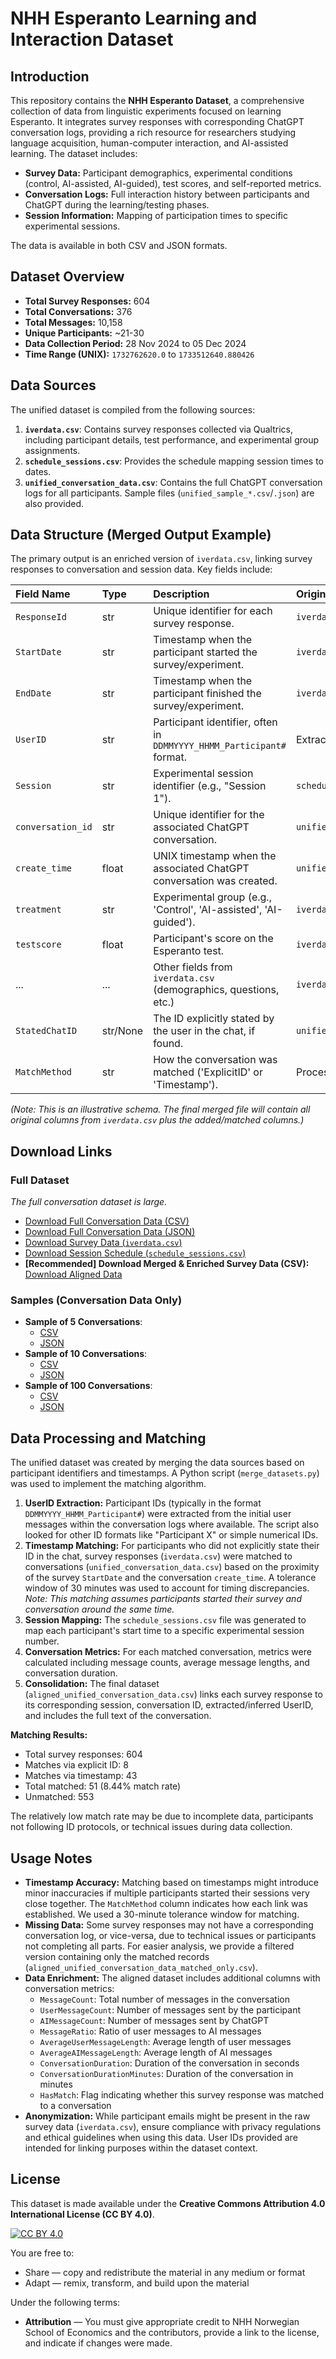 # NHH Esperanto Learning and Interaction Dataset

## Introduction

This repository contains the **NHH Esperanto Dataset**, a comprehensive collection of data from linguistic experiments focused on learning Esperanto. It integrates survey responses with corresponding ChatGPT conversation logs, providing a rich resource for researchers studying language acquisition, human-computer interaction, and AI-assisted learning. The dataset includes:

*   **Survey Data:** Participant demographics, experimental conditions (control, AI-assisted, AI-guided), test scores, and self-reported metrics.
*   **Conversation Logs:** Full interaction history between participants and ChatGPT during the learning/testing phases.
*   **Session Information:** Mapping of participation times to specific experimental sessions.

The data is available in both CSV and JSON formats.

## Dataset Overview

*   **Total Survey Responses:** 604
*   **Total Conversations:** 376
*   **Total Messages:** 10,158
*   **Unique Participants:** ~21-30
*   **Data Collection Period:** 28 Nov 2024 to 05 Dec 2024
*   **Time Range (UNIX):** `1732762620.0` to `1733512640.880426`

## Data Sources

The unified dataset is compiled from the following sources:

1.  **`iverdata.csv`**: Contains survey responses collected via Qualtrics, including participant details, test performance, and experimental group assignments.
2.  **`schedule_sessions.csv`**: Provides the schedule mapping session times to dates.
3.  **`unified_conversation_data.csv`**: Contains the full ChatGPT conversation logs for all participants. Sample files (`unified_sample_*.csv`/`.json`) are also provided.

## Data Structure (Merged Output Example)

The primary output is an enriched version of `iverdata.csv`, linking survey responses to conversation and session data. Key fields include:

| Field Name        | Type    | Description                                                                 | Origin                     |
| :---------------- | :------ | :-------------------------------------------------------------------------- | :------------------------- |
| `ResponseId`      | str     | Unique identifier for each survey response.                                 | `iverdata.csv`             |
| `StartDate`       | str     | Timestamp when the participant started the survey/experiment.             | `iverdata.csv`             |
| `EndDate`         | str     | Timestamp when the participant finished the survey/experiment.            | `iverdata.csv`             |
| `UserID`          | str     | Participant identifier, often in `DDMMYYYY_HHMM_Participant#` format.       | Extracted/Inferred         |
| `Session`         | str     | Experimental session identifier (e.g., "Session 1").                       | `schedule_sessions.csv`    |
| `conversation_id` | str     | Unique identifier for the associated ChatGPT conversation.                  | `unified_..._data.csv`     |
| `create_time`     | float   | UNIX timestamp when the associated ChatGPT conversation was created.        | `unified_..._data.csv`     |
| `treatment`       | str     | Experimental group (e.g., 'Control', 'AI-assisted', 'AI-guided').           | `iverdata.csv`             |
| `testscore`       | float   | Participant's score on the Esperanto test.                                  | `iverdata.csv`             |
| ...               | ...     | Other fields from `iverdata.csv` (demographics, questions, etc.)            | `iverdata.csv`             |
| `StatedChatID`    | str/None| The ID explicitly stated by the user in the chat, if found.                 | `unified_..._data.csv`     |
| `MatchMethod`     | str     | How the conversation was matched ('ExplicitID' or 'Timestamp').             | Processing Script          |

*(Note: This is an illustrative schema. The final merged file will contain all original columns from `iverdata.csv` plus the added/matched columns.)*

## Download Links

### Full Dataset
*The full conversation dataset is large.*
*   [Download Full Conversation Data (CSV)](https://github.com/lukketsvane/nhh-esperanto/raw/main/unified_conversation_data.csv)
*   [Download Full Conversation Data (JSON)](https://github.com/lukketsvane/nhh-esperanto/raw/main/unified_conversation_data.json)
*   [Download Survey Data (`iverdata.csv`)](https://github.com/lukketsvane/nhh-esperanto/raw/main/iverdata.csv)
*   [Download Session Schedule (`schedule_sessions.csv`)](https://github.com/lukketsvane/nhh-esperanto/raw/main/schedule_sessions.csv)
*   **[Recommended] Download Merged & Enriched Survey Data (CSV):** [Download Aligned Data](https://github.com/lukketsvane/nhh-esperanto/raw/main/aligned_unified_conversation_data.csv)

### Samples (Conversation Data Only)
*   **Sample of 5 Conversations**:
    *   [CSV](https://github.com/lukketsvane/nhh-esperanto/raw/main/unified_sample_5.csv)
    *   [JSON](https://github.com/lukketsvane/nhh-esperanto/raw/main/unified_sample_5.json)
*   **Sample of 10 Conversations**:
    *   [CSV](https://github.com/lukketsvane/nhh-esperanto/raw/main/unified_sample_10.csv)
    *   [JSON](https://github.com/lukketsvane/nhh-esperanto/raw/main/unified_sample_10.json)
*   **Sample of 100 Conversations**:
    *   [CSV](https://github.com/lukketsvane/nhh-esperanto/raw/main/unified_sample_100.csv)
    *   [JSON](https://github.com/lukketsvane/nhh-esperanto/raw/main/unified_sample_100.json)


## Data Processing and Matching

The unified dataset was created by merging the data sources based on participant identifiers and timestamps. A Python script (`merge_datasets.py`) was used to implement the matching algorithm.

1.  **UserID Extraction:** Participant IDs (typically in the format `DDMMYYYY_HHMM_Participant#`) were extracted from the initial user messages within the conversation logs where available. The script also looked for other ID formats like "Participant X" or simple numerical IDs.
2.  **Timestamp Matching:** For participants who did not explicitly state their ID in the chat, survey responses (`iverdata.csv`) were matched to conversations (`unified_conversation_data.csv`) based on the proximity of the survey `StartDate` and the conversation `create_time`. A tolerance window of 30 minutes was used to account for timing discrepancies. *Note: This matching assumes participants started their survey and conversation around the same time.*
3.  **Session Mapping:** The `schedule_sessions.csv` file was generated to map each participant's start time to a specific experimental session number.
4.  **Conversation Metrics:** For each matched conversation, metrics were calculated including message counts, average message lengths, and conversation duration.
5.  **Consolidation:** The final dataset (`aligned_unified_conversation_data.csv`) links each survey response to its corresponding session, conversation ID, extracted/inferred UserID, and includes the full text of the conversation.

**Matching Results:**
- Total survey responses: 604
- Matches via explicit ID: 8
- Matches via timestamp: 43
- Total matched: 51 (8.44% match rate)
- Unmatched: 553

The relatively low match rate may be due to incomplete data, participants not following ID protocols, or technical issues during data collection.

## Usage Notes

*   **Timestamp Accuracy:** Matching based on timestamps might introduce minor inaccuracies if multiple participants started their sessions very close together. The `MatchMethod` column indicates how each link was established. We used a 30-minute tolerance window for matching.
*   **Missing Data:** Some survey responses may not have a corresponding conversation log, or vice-versa, due to technical issues or participants not completing all parts. For easier analysis, we provide a filtered version containing only the matched records (`aligned_unified_conversation_data_matched_only.csv`).
*   **Data Enrichment:** The aligned dataset includes additional columns with conversation metrics:
    * `MessageCount`: Total number of messages in the conversation
    * `UserMessageCount`: Number of messages sent by the participant
    * `AIMessageCount`: Number of messages sent by ChatGPT
    * `MessageRatio`: Ratio of user messages to AI messages
    * `AverageUserMessageLength`: Average length of user messages
    * `AverageAIMessageLength`: Average length of AI messages
    * `ConversationDuration`: Duration of the conversation in seconds
    * `ConversationDurationMinutes`: Duration of the conversation in minutes
    * `HasMatch`: Flag indicating whether this survey response was matched to a conversation
*   **Anonymization:** While participant emails might be present in the raw survey data (`iverdata.csv`), ensure compliance with privacy regulations and ethical guidelines when using this data. User IDs provided are intended for linking purposes within the dataset context.

## License

This dataset is made available under the **Creative Commons Attribution 4.0 International License (CC BY 4.0)**.

[![CC BY 4.0](https://licensebuttons.net/l/by/4.0/88x31.png)](https://creativecommons.org/licenses/by/4.0/)

You are free to:
*   Share — copy and redistribute the material in any medium or format
*   Adapt — remix, transform, and build upon the material

Under the following terms:
*   **Attribution** — You must give appropriate credit to NHH Norwegian School of Economics and the contributors, provide a link to the license, and indicate if changes were made.
